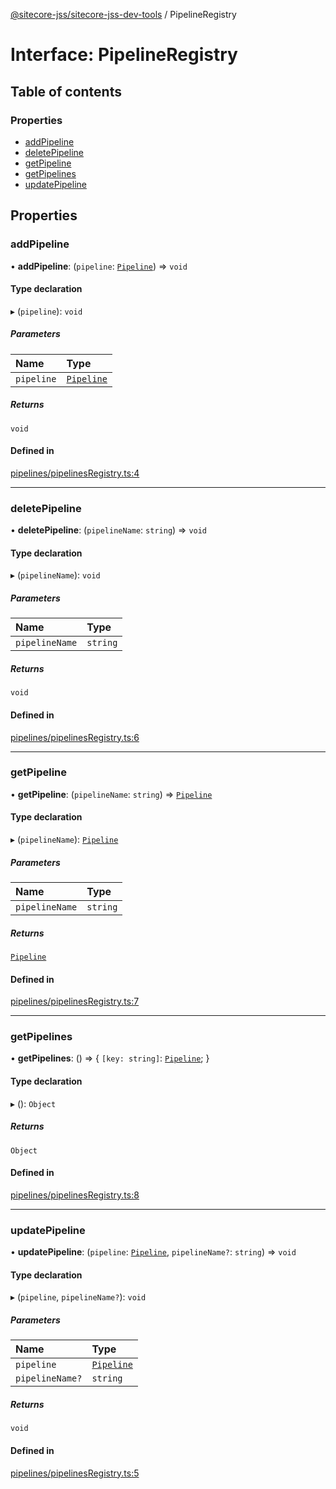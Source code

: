 [@sitecore-jss/sitecore-jss-dev-tools](../README.md) / PipelineRegistry

# Interface: PipelineRegistry

## Table of contents

### Properties

- [addPipeline](PipelineRegistry.md#addpipeline)
- [deletePipeline](PipelineRegistry.md#deletepipeline)
- [getPipeline](PipelineRegistry.md#getpipeline)
- [getPipelines](PipelineRegistry.md#getpipelines)
- [updatePipeline](PipelineRegistry.md#updatepipeline)

## Properties

### addPipeline

• **addPipeline**: (`pipeline`: [`Pipeline`](Pipeline.md)) => `void`

#### Type declaration

▸ (`pipeline`): `void`

##### Parameters

| Name       | Type                      |
| :--------- | :------------------------ |
| `pipeline` | [`Pipeline`](Pipeline.md) |

##### Returns

`void`

#### Defined in

[pipelines/pipelinesRegistry.ts:4](https://github.com/Sitecore/jss/blob/876dae504/packages/sitecore-jss-dev-tools/src/pipelines/pipelinesRegistry.ts#L4)

---

### deletePipeline

• **deletePipeline**: (`pipelineName`: `string`) => `void`

#### Type declaration

▸ (`pipelineName`): `void`

##### Parameters

| Name           | Type     |
| :------------- | :------- |
| `pipelineName` | `string` |

##### Returns

`void`

#### Defined in

[pipelines/pipelinesRegistry.ts:6](https://github.com/Sitecore/jss/blob/876dae504/packages/sitecore-jss-dev-tools/src/pipelines/pipelinesRegistry.ts#L6)

---

### getPipeline

• **getPipeline**: (`pipelineName`: `string`) => [`Pipeline`](Pipeline.md)

#### Type declaration

▸ (`pipelineName`): [`Pipeline`](Pipeline.md)

##### Parameters

| Name           | Type     |
| :------------- | :------- |
| `pipelineName` | `string` |

##### Returns

[`Pipeline`](Pipeline.md)

#### Defined in

[pipelines/pipelinesRegistry.ts:7](https://github.com/Sitecore/jss/blob/876dae504/packages/sitecore-jss-dev-tools/src/pipelines/pipelinesRegistry.ts#L7)

---

### getPipelines

• **getPipelines**: () => { `[key: string]`: [`Pipeline`](Pipeline.md); }

#### Type declaration

▸ (): `Object`

##### Returns

`Object`

#### Defined in

[pipelines/pipelinesRegistry.ts:8](https://github.com/Sitecore/jss/blob/876dae504/packages/sitecore-jss-dev-tools/src/pipelines/pipelinesRegistry.ts#L8)

---

### updatePipeline

• **updatePipeline**: (`pipeline`: [`Pipeline`](Pipeline.md), `pipelineName?`: `string`) => `void`

#### Type declaration

▸ (`pipeline`, `pipelineName?`): `void`

##### Parameters

| Name            | Type                      |
| :-------------- | :------------------------ |
| `pipeline`      | [`Pipeline`](Pipeline.md) |
| `pipelineName?` | `string`                  |

##### Returns

`void`

#### Defined in

[pipelines/pipelinesRegistry.ts:5](https://github.com/Sitecore/jss/blob/876dae504/packages/sitecore-jss-dev-tools/src/pipelines/pipelinesRegistry.ts#L5)
